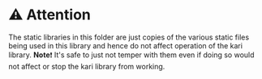 # :warning: **Attention**
The static libraries in this folder are just copies of the various static files being used 
in this library and hence do not affect operation of the kari library.
**Note**:exclamation: It's safe to just not temper with them even if doing so would not 
affect or stop the  kari library from working.